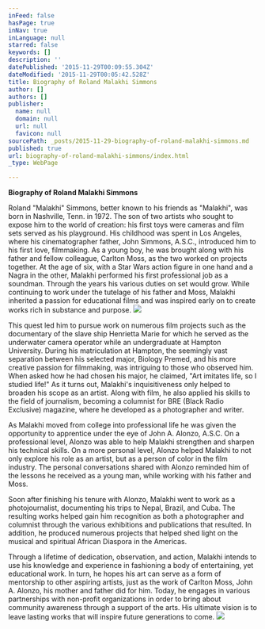 ```yaml
---
inFeed: false
hasPage: true
inNav: true
inLanguage: null
starred: false
keywords: []
description: ''
datePublished: '2015-11-29T00:09:55.304Z'
dateModified: '2015-11-29T00:05:42.528Z'
title: Biography of Roland Malakhi Simmons
author: []
authors: []
publisher:
  name: null
  domain: null
  url: null
  favicon: null
sourcePath: _posts/2015-11-29-biography-of-roland-malakhi-simmons.md
published: true
url: biography-of-roland-malakhi-simmons/index.html
_type: WebPage

---
```

**Biography of Roland Malakhi Simmons**

Roland "Malakhi" Simmons, better known to his friends as "Malakhi", was born in
Nashville, Tenn. in 1972\. The son of two artists who sought to expose him to the world of
creation: his first toys were cameras and film sets served as his playground. His
childhood was spent in Los Angeles, where his cinematographer father, John Simmons,
A.S.C., introduced him to his first love, filmmaking. As a young boy, he was brought
along with his father and fellow colleague, Carlton Moss, as the two worked on projects
together. At the age of six, with a Star Wars action figure in one hand and a Nagra in the
other, Malakhi performed his first professional job as a soundman. Through the years his
various duties on set would grow. While continuing to work under the tutelage of his
father and Moss, Malakhi inherited a passion for educational films and was inspired early
on to create works rich in substance and purpose.
![](https://the-grid-user-content.s3-us-west-2.amazonaws.com/9cb474e4-df91-4a45-abb4-ebfd0fc6b892.jpg)

This quest led him to pursue work on numerous film projects such as the documentary of the slave ship Henrietta Marie for which he served as the underwater camera operator while an undergraduate at Hampton University. During his matriculation at Hampton, the seemingly vast separation between his selected major, Biology Premed, and his more creative passion for filmmaking, was intriguing to those who observed him. When asked how he had chosen his major, he claimed, "Art imitates life, so I studied life!" As it turns out, Malakhi's inquisitiveness only helped to broaden his scope as an artist. Along with film, he also applied his skills to the field of journalism, becoming a columnist for BRE (Black Radio Exclusive) magazine, where he developed as a photographer and writer.

As Malakhi moved from college into professional life he was given the opportunity to apprentice under the eye of John A. Alonzo, A.S.C. On a professional level, Alonzo was able to help Malakhi strengthen and sharpen his technical skills. On a more personal level, Alonzo helped Malakhi to not only explore his role as an artist, but as a person of color in the film industry. The personal conversations shared with Alonzo reminded him of the lessons he received as a young man, while working with his father and Moss.

Soon after finishing his tenure with Alonzo, Malakhi went to work as a photojournalist, documenting his trips to Nepal, Brazil, and Cuba. The resulting works helped gain him recognition as both a photographer and columnist through the various exhibitions and publications that resulted. In addition, he produced numerous projects that helped shed light on the musical and spiritual African Diaspora in the Americas.

Through a lifetime of dedication, observation, and action, Malakhi intends to use his knowledge and experience in fashioning a body of entertaining, yet educational work. In turn, he hopes his art can serve as a form of mentorship to other aspiring artists, just as the work of Carlton Moss, John A. Alonzo, his mother and father did for him. Today, he engages in various partnerships with non-profit organizations in order to bring about community awareness through a support of the arts. His ultimate vision is to leave lasting works that will inspire future generations to come.
![](https://the-grid-user-content.s3-us-west-2.amazonaws.com/a41218dc-b401-45c1-a73a-45348db62984.png)